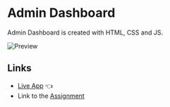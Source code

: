 # Admin Dashboard

Admin Dashboard is created with HTML, CSS and JS.

![Preview](img/)

## Links
- [Live App](https://alex-dishen.github.io/admin-dashboard/) :point_left:
- Link to the [Assignment](https://www.theodinproject.com/lessons/node-path-intermediate-html-and-css-admin-dashboard)
<!-- - See my next [Project](https://github.com/alex-dishen/admin-dashboard) -->